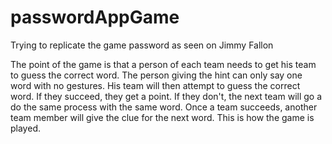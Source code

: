 # passwordAppGame
Trying to replicate the game password as seen on Jimmy Fallon

The point of the game is that a person of each team needs to get his team to guess the correct word.
The person giving the hint can only say one word with no gestures.
His team will then attempt to guess the correct word.
If they succeed, they get a point. If they don't, the next team will go a do the same process with the same word.
Once a team succeeds, another team member will give the clue for the next word.
This is how the game is played.
